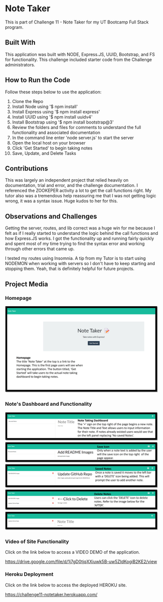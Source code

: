 # Note Taker
This is part of Challenge 11 - Note Taker for my UT Bootcamp Full Stack program.

## Built With
This application was built with NODE, Express.JS, UUID, Bootstrap, and FS for functionality. This challenge included starter code from the Challenge administrators.

## How to Run the Code
Follow these steps below to use the application:
1. Clone the Repo
2. Install Node using '$ npm install'
3. Install Express using '$ npm install express'
4. Install UUID using '$ npm install uuidv4'
5. Install Bootstrap using '$ npm install bootstrap@3'
6. Review the folders and files for comments to understand the full functionality and associated documentation
7. In the command line enter 'node server.js' to start the server
8. Open the local host on your browser
9. Click 'Get Started' to begin taking notes
10. Save, Update, and Delete Tasks

## Contributions
This was largely an independent project that relied heavily on documentation, trial and error, and the challenge documentation. I referenced the ZOOKEPER activity a lot to get the call functions right. My tutor also was a tremendous help reassuring me that I was not getting logic wrong, it was a syntax issue. Huge kudos to her for this.

## Observations and Challenges
Getting the server, routes, and lib correct was a huge win for me because I felt as if I really started to understand the logic behind the call functions and how Express.JS works. I got the functionality up and running fairly quickly and spent most of my time trying to find the syntax error and working through other errors that came up.

I tested my routes using Insomnia. A tip from my Tutor is to start using NODEMON when working with servers so I don't have to keep starting and stopping them. Yeah, that is definitely helpful for future projects.

## Project Media

### Homepage
![alt text](https://github.com/ballardingram/challenge11-notetaker/blob/main/public/assets/images/readme1.jpg "Homepage")

### Note's Dashboard and Functionality
![alt text](https://github.com/ballardingram/challenge11-notetaker/blob/main/public/assets/images/readme2.jpg "Note Taking Dashboard")
![alt text](https://github.com/ballardingram/challenge11-notetaker/blob/main/public/assets/images/readme3.jpg "Save Icon")
![alt text](https://github.com/ballardingram/challenge11-notetaker/blob/main/public/assets/images/readme4.jpg "Saved Notes")
![alt text](https://github.com/ballardingram/challenge11-notetaker/blob/main/public/assets/images/readme5.jpg "Delete Note")

### Video of Site Functionality
Click on the link below to access a VIDEO DEMO of the application.

https://drive.google.com/file/d/1j7gD0tjqXXiuwk5B-uw5ZIdKogiB2KE2/view

### Heroku Deployment
Click on the link below to access the deployed HEROKU site.

https://challenge11-notetaker.herokuapp.com/
